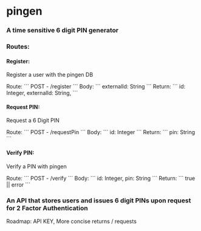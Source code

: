 <h1> pingen </h1>

<h3>A time sensitive 6 digit PIN generator</h3>


<h3> Routes: </h3>
<h4>Register:</h4>
<p>Register a user with the pingen DB</p>
Route:
```
POST - /register 
```
Body:
```
externalId: String
```
Return:
```
id: Integer,
externalId: String,
```
<h4>Request PIN:</h4>
<p>Request a 6 Digit PIN</p>
Route:
```
POST - /requestPin 
```
Body:
```
id: Integer
```
Return:
```
pin: String
```
<h4>Verify PIN:</h4>
<p>Verify a PIN with pingen</p>
Route:
```
POST - /verify 
```
Body:
```
id: Integer,
pin: String
```
Return:
```
true || error
```
<h3> An API that stores users and issues 6 digit PINs upon request for 2 Factor Authentication </h3>

Roadmap:
API KEY,
More concise returns / requests
